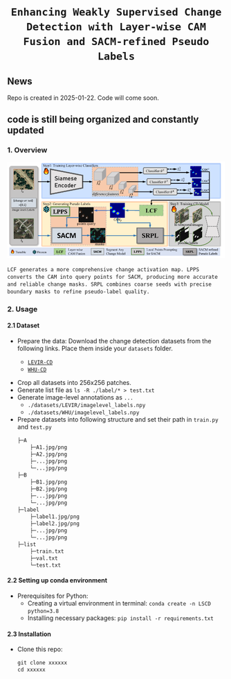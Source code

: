 # <p align=center>`Enhancing Weakly Supervised Change Detection with Layer-wise CAM Fusion and SACM-refined Pseudo Labels`</p>


## News
Repo is created in 2025-01-22. Code will come soon.

## code is still being organized and constantly updated

### 1. Overview

<p align="center">
    <img src="assest/Overview.png"/> <br />
</p>

`LCF generates a more comprehensive change activation map. LPPS converts the CAM into query points for SACM, producing more accurate and reliable change masks. SRPL combines coarse seeds with precise boundary masks to refine pseudo-label quality.` <br>

### 2. Usage
#### 2.1 Dataset
+ Prepare the data:
    Download the change detection datasets from the following links. Place them inside your `datasets` folder.

    - [`LEVIR-CD`](https://www.dropbox.com/s/18fb5jo0npu5evm/LEVIR-CD256.zip?dl=0)
    - [`WHU-CD`](https://www.dropbox.com/s/r76a00jcxp5d3hl/WHU-CD-256.zip?dl=0)
- Crop all datasets into 256x256 patches.
- Generate list file as `ls -R ./label/* > test.txt`
- Generate image-level annotations as `...`
    - `./datasets/LEVIR/imagelevel_labels.npy`
    - `./datasets/WHU/imagelevel_labels.npy`
- Prepare datasets into following structure and set their path in `train.py` and `test.py`
  ```
  ├─A
      ├─A1.jpg/png
      ├─A2.jpg/png
      ├─...jpg/png
      └─...jpg/png
  ├─B
      ├─B1.jpg/png
      ├─B2.jpg/png
      ├─...jpg/png
      └─...jpg/png
  ├─label
      ├─label1.jpg/png
      ├─label2.jpg/png
      ├─...jpg/png
      └─...jpg/png
  ├─list
      ├─train.txt
      ├─val.txt
      └─test.txt
  ```
#### 2.2 Setting up conda environment
+ Prerequisites for Python:
    - Creating a virtual environment in terminal: `conda create -n LSCD python=3.8`
    - Installing necessary packages: `pip install -r requirements.txt `

#### 2.3 Installation
+ Clone this repo:
    ```shell
    git clone xxxxxx
    cd xxxxxx
    ```
